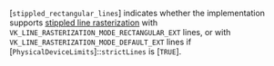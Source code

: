 [`stippled_rectangular_lines`]
indicates whether the implementation supports
[stippled line rasterization](https://www.khronos.org/registry/vulkan/specs/1.3-extensions/html/vkspec.html#primsrast-lines-stipple) with
`VK_LINE_RASTERIZATION_MODE_RECTANGULAR_EXT` lines, or with
`VK_LINE_RASTERIZATION_MODE_DEFAULT_EXT` lines if
[`PhysicalDeviceLimits`]::`strictLines` is [`TRUE`].